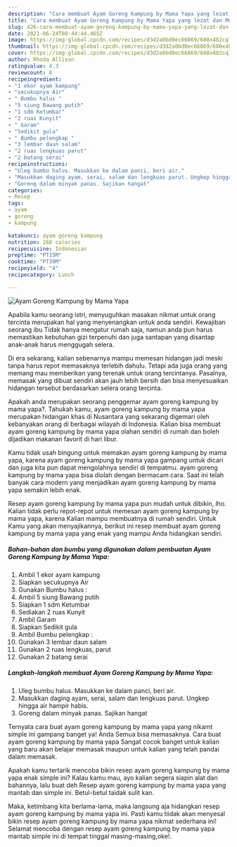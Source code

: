 ```yaml
---
description: "Cara membuat Ayam Goreng Kampung by Mama Yapa yang lezat dan Mudah Dibuat"
title: "Cara membuat Ayam Goreng Kampung by Mama Yapa yang lezat dan Mudah Dibuat"
slug: 426-cara-membuat-ayam-goreng-kampung-by-mama-yapa-yang-lezat-dan-mudah-dibuat
date: 2021-06-24T08:44:44.465Z
image: https://img-global.cpcdn.com/recipes/d3d2a0bd0ec66869/680x482cq70/ayam-goreng-kampung-by-mama-yapa-foto-resep-utama.jpg
thumbnail: https://img-global.cpcdn.com/recipes/d3d2a0bd0ec66869/680x482cq70/ayam-goreng-kampung-by-mama-yapa-foto-resep-utama.jpg
cover: https://img-global.cpcdn.com/recipes/d3d2a0bd0ec66869/680x482cq70/ayam-goreng-kampung-by-mama-yapa-foto-resep-utama.jpg
author: Rhoda Allison
ratingvalue: 4.3
reviewcount: 8
recipeingredient:
- "1 ekor ayam kampung"
- "secukupnya Air"
- " Bumbu halus "
- "5 siung Bawang putih"
- "1 sdm Ketumbar"
- "2 ruas Kunyit"
- " Garam"
- "Sedikit gula"
- " Bumbu pelengkap "
- "3 lembar daun salam"
- "2 ruas lengkuas parut"
- "2 batang serai"
recipeinstructions:
- "Uleg bumbu halus. Masukkan ke dalam panci, beri air."
- "Masukkan daging ayam, serai, salam dan lengkuas parut. Ungkep hingga air hampir habis."
- "Goreng dalam minyak panas. Sajikan hangat"
categories:
- Resep
tags:
- ayam
- goreng
- kampung

katakunci: ayam goreng kampung 
nutrition: 268 calories
recipecuisine: Indonesian
preptime: "PT15M"
cooktime: "PT39M"
recipeyield: "4"
recipecategory: Lunch

---
```



![Ayam Goreng Kampung by Mama Yapa](https://img-global.cpcdn.com/recipes/d3d2a0bd0ec66869/680x482cq70/ayam-goreng-kampung-by-mama-yapa-foto-resep-utama.jpg)

Apabila kamu seorang istri, menyuguhkan masakan nikmat untuk orang tercinta merupakan hal yang menyenangkan untuk anda sendiri. Kewajiban seorang ibu Tidak hanya mengatur rumah saja, namun anda pun harus memastikan kebutuhan gizi terpenuhi dan juga santapan yang disantap anak-anak harus menggugah selera.

Di era  sekarang, kalian sebenarnya mampu memesan hidangan jadi meski tanpa harus repot memasaknya terlebih dahulu. Tetapi ada juga orang yang memang mau memberikan yang terenak untuk orang tercintanya. Pasalnya, memasak yang dibuat sendiri akan jauh lebih bersih dan bisa menyesuaikan hidangan tersebut berdasarkan selera orang tercinta. 



Apakah anda merupakan seorang penggemar ayam goreng kampung by mama yapa?. Tahukah kamu, ayam goreng kampung by mama yapa merupakan hidangan khas di Nusantara yang sekarang digemari oleh kebanyakan orang di berbagai wilayah di Indonesia. Kalian bisa membuat ayam goreng kampung by mama yapa olahan sendiri di rumah dan boleh dijadikan makanan favorit di hari libur.

Kamu tidak usah bingung untuk memakan ayam goreng kampung by mama yapa, karena ayam goreng kampung by mama yapa gampang untuk dicari dan juga kita pun dapat mengolahnya sendiri di tempatmu. ayam goreng kampung by mama yapa bisa diolah dengan bermacam cara. Saat ini telah banyak cara modern yang menjadikan ayam goreng kampung by mama yapa semakin lebih enak.

Resep ayam goreng kampung by mama yapa pun mudah untuk dibikin, lho. Kalian tidak perlu repot-repot untuk memesan ayam goreng kampung by mama yapa, karena Kalian mampu membuatnya di rumah sendiri. Untuk Kamu yang akan menyajikannya, berikut ini resep membuat ayam goreng kampung by mama yapa yang enak yang mampu Anda hidangkan sendiri.

<!--inarticleads1-->

##### Bahan-bahan dan bumbu yang digunakan dalam pembuatan Ayam Goreng Kampung by Mama Yapa:

1. Ambil 1 ekor ayam kampung
1. Siapkan secukupnya Air
1. Gunakan  Bumbu halus :
1. Ambil 5 siung Bawang putih
1. Siapkan 1 sdm Ketumbar
1. Sediakan 2 ruas Kunyit
1. Ambil  Garam
1. Siapkan Sedikit gula
1. Ambil  Bumbu pelengkap :
1. Gunakan 3 lembar daun salam
1. Gunakan 2 ruas lengkuas, parut
1. Gunakan 2 batang serai




<!--inarticleads2-->

##### Langkah-langkah membuat Ayam Goreng Kampung by Mama Yapa:

1. Uleg bumbu halus. Masukkan ke dalam panci, beri air.
1. Masukkan daging ayam, serai, salam dan lengkuas parut. Ungkep hingga air hampir habis.
1. Goreng dalam minyak panas. Sajikan hangat




Ternyata cara buat ayam goreng kampung by mama yapa yang nikamt simple ini gampang banget ya! Anda Semua bisa memasaknya. Cara buat ayam goreng kampung by mama yapa Sangat cocok banget untuk kalian yang baru akan belajar memasak maupun untuk kalian yang telah pandai dalam memasak.

Apakah kamu tertarik mencoba bikin resep ayam goreng kampung by mama yapa enak simple ini? Kalau kamu mau, ayo kalian segera siapin alat dan bahannya, lalu buat deh Resep ayam goreng kampung by mama yapa yang mantab dan simple ini. Betul-betul taidak sulit kan. 

Maka, ketimbang kita berlama-lama, maka langsung aja hidangkan resep ayam goreng kampung by mama yapa ini. Pasti kamu tiidak akan menyesal bikin resep ayam goreng kampung by mama yapa nikmat sederhana ini! Selamat mencoba dengan resep ayam goreng kampung by mama yapa mantab simple ini di tempat tinggal masing-masing,oke!.

